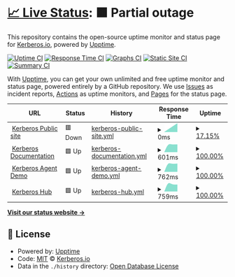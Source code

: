 # [📈 Live Status](https://kerberos..o): <!--live status--> **🟧 Partial outage**

This repository contains the open-source uptime monitor and status page for [Kerberos.io](https://kerberos.io), powered by [Upptime](https://github.com/upptime/upptime).

[![Uptime CI](https://github.com/kerberos-io/upptime/workflows/Uptime%20CI/badge.svg)](https://github.com/kerberos-io/upptime/actions?query=workflow%3A%22Uptime+CI%22)
[![Response Time CI](https://github.com/kerberos-io/upptime/workflows/Response%20Time%20CI/badge.svg)](https://github.com/kerberos-io/upptime/actions?query=workflow%3A%22Response+Time+CI%22)
[![Graphs CI](https://github.com/kerberos-io/upptime/workflows/Graphs%20CI/badge.svg)](https://github.com/kerberos-io/upptime/actions?query=workflow%3A%22Graphs+CI%22)
[![Static Site CI](https://github.com/kerberos-io/upptime/workflows/Static%20Site%20CI/badge.svg)](https://github.com/kerberos-io/upptime/actions?query=workflow%3A%22Static+Site+CI%22)
[![Summary CI](https://github.com/kerberos-io/upptime/workflows/Summary%20CI/badge.svg)](https://github.com/kerberos-io/upptime/actions?query=workflow%3A%22Summary+CI%22)

With [Upptime](https://upptime.js.org), you can get your own unlimited and free uptime monitor and status page, powered entirely by a GitHub repository. We use [Issues](https://github.com/kerberos-io/upptime/issues) as incident reports, [Actions](https://github.com/kerberos-io/upptime/actions) as uptime monitors, and [Pages](https://kerberos..o) for the status page.

<!--start: status pages-->
<!-- This summary is generated by Upptime (https://github.com/upptime/upptime) -->
<!-- Do not edit this manually, your changes will be overwritten -->
<!-- prettier-ignore -->
| URL | Status | History | Response Time | Uptime |
| --- | ------ | ------- | ------------- | ------ |
| <img alt="" src="https://favicons.githubusercontent.com/www.kerberos.io" height="13"> [Kerberos Public site](https://www.kerberos.io) | 🟥 Down | [kerberos-public-site.yml](https://github.com/kerberos-io/upptime/commits/HEAD/history/kerberos-public-site.yml) | <details><summary><img alt="Response time graph" src="./graphs/kerberos-public-site/response-time-week.png" height="20"> 0ms</summary><br><a href="https://kerberos..o/history/kerberos-public-site"><img alt="Response time 0" src="https://img.shields.io/endpoint?url=https%3A%2F%2Fraw.githubusercontent.com%2Fkerberos-io%2Fupptime%2FHEAD%2Fapi%2Fkerberos-public-site%2Fresponse-time.json"></a><br><a href="https://kerberos..o/history/kerberos-public-site"><img alt="24-hour response time 0" src="https://img.shields.io/endpoint?url=https%3A%2F%2Fraw.githubusercontent.com%2Fkerberos-io%2Fupptime%2FHEAD%2Fapi%2Fkerberos-public-site%2Fresponse-time-day.json"></a><br><a href="https://kerberos..o/history/kerberos-public-site"><img alt="7-day response time 0" src="https://img.shields.io/endpoint?url=https%3A%2F%2Fraw.githubusercontent.com%2Fkerberos-io%2Fupptime%2FHEAD%2Fapi%2Fkerberos-public-site%2Fresponse-time-week.json"></a><br><a href="https://kerberos..o/history/kerberos-public-site"><img alt="30-day response time 0" src="https://img.shields.io/endpoint?url=https%3A%2F%2Fraw.githubusercontent.com%2Fkerberos-io%2Fupptime%2FHEAD%2Fapi%2Fkerberos-public-site%2Fresponse-time-month.json"></a><br><a href="https://kerberos..o/history/kerberos-public-site"><img alt="1-year response time 0" src="https://img.shields.io/endpoint?url=https%3A%2F%2Fraw.githubusercontent.com%2Fkerberos-io%2Fupptime%2FHEAD%2Fapi%2Fkerberos-public-site%2Fresponse-time-year.json"></a></details> | <details><summary><a href="https://kerberos..o/history/kerberos-public-site">17.15%</a></summary><a href="https://kerberos..o/history/kerberos-public-site"><img alt="All-time uptime 17.15%" src="https://img.shields.io/endpoint?url=https%3A%2F%2Fraw.githubusercontent.com%2Fkerberos-io%2Fupptime%2FHEAD%2Fapi%2Fkerberos-public-site%2Fuptime.json"></a><br><a href="https://kerberos..o/history/kerberos-public-site"><img alt="24-hour uptime 17.15%" src="https://img.shields.io/endpoint?url=https%3A%2F%2Fraw.githubusercontent.com%2Fkerberos-io%2Fupptime%2FHEAD%2Fapi%2Fkerberos-public-site%2Fuptime-day.json"></a><br><a href="https://kerberos..o/history/kerberos-public-site"><img alt="7-day uptime 17.15%" src="https://img.shields.io/endpoint?url=https%3A%2F%2Fraw.githubusercontent.com%2Fkerberos-io%2Fupptime%2FHEAD%2Fapi%2Fkerberos-public-site%2Fuptime-week.json"></a><br><a href="https://kerberos..o/history/kerberos-public-site"><img alt="30-day uptime 17.15%" src="https://img.shields.io/endpoint?url=https%3A%2F%2Fraw.githubusercontent.com%2Fkerberos-io%2Fupptime%2FHEAD%2Fapi%2Fkerberos-public-site%2Fuptime-month.json"></a><br><a href="https://kerberos..o/history/kerberos-public-site"><img alt="1-year uptime 17.15%" src="https://img.shields.io/endpoint?url=https%3A%2F%2Fraw.githubusercontent.com%2Fkerberos-io%2Fupptime%2FHEAD%2Fapi%2Fkerberos-public-site%2Fuptime-year.json"></a></details>
| <img alt="" src="https://favicons.githubusercontent.com/doc.kerberos.io" height="13"> [Kerberos Documentation](https://doc.kerberos.io) | 🟩 Up | [kerberos-documentation.yml](https://github.com/kerberos-io/upptime/commits/HEAD/history/kerberos-documentation.yml) | <details><summary><img alt="Response time graph" src="./graphs/kerberos-documentation/response-time-week.png" height="20"> 601ms</summary><br><a href="https://kerberos..o/history/kerberos-documentation"><img alt="Response time 601" src="https://img.shields.io/endpoint?url=https%3A%2F%2Fraw.githubusercontent.com%2Fkerberos-io%2Fupptime%2FHEAD%2Fapi%2Fkerberos-documentation%2Fresponse-time.json"></a><br><a href="https://kerberos..o/history/kerberos-documentation"><img alt="24-hour response time 601" src="https://img.shields.io/endpoint?url=https%3A%2F%2Fraw.githubusercontent.com%2Fkerberos-io%2Fupptime%2FHEAD%2Fapi%2Fkerberos-documentation%2Fresponse-time-day.json"></a><br><a href="https://kerberos..o/history/kerberos-documentation"><img alt="7-day response time 601" src="https://img.shields.io/endpoint?url=https%3A%2F%2Fraw.githubusercontent.com%2Fkerberos-io%2Fupptime%2FHEAD%2Fapi%2Fkerberos-documentation%2Fresponse-time-week.json"></a><br><a href="https://kerberos..o/history/kerberos-documentation"><img alt="30-day response time 601" src="https://img.shields.io/endpoint?url=https%3A%2F%2Fraw.githubusercontent.com%2Fkerberos-io%2Fupptime%2FHEAD%2Fapi%2Fkerberos-documentation%2Fresponse-time-month.json"></a><br><a href="https://kerberos..o/history/kerberos-documentation"><img alt="1-year response time 601" src="https://img.shields.io/endpoint?url=https%3A%2F%2Fraw.githubusercontent.com%2Fkerberos-io%2Fupptime%2FHEAD%2Fapi%2Fkerberos-documentation%2Fresponse-time-year.json"></a></details> | <details><summary><a href="https://kerberos..o/history/kerberos-documentation">100.00%</a></summary><a href="https://kerberos..o/history/kerberos-documentation"><img alt="All-time uptime 100.00%" src="https://img.shields.io/endpoint?url=https%3A%2F%2Fraw.githubusercontent.com%2Fkerberos-io%2Fupptime%2FHEAD%2Fapi%2Fkerberos-documentation%2Fuptime.json"></a><br><a href="https://kerberos..o/history/kerberos-documentation"><img alt="24-hour uptime 100.00%" src="https://img.shields.io/endpoint?url=https%3A%2F%2Fraw.githubusercontent.com%2Fkerberos-io%2Fupptime%2FHEAD%2Fapi%2Fkerberos-documentation%2Fuptime-day.json"></a><br><a href="https://kerberos..o/history/kerberos-documentation"><img alt="7-day uptime 100.00%" src="https://img.shields.io/endpoint?url=https%3A%2F%2Fraw.githubusercontent.com%2Fkerberos-io%2Fupptime%2FHEAD%2Fapi%2Fkerberos-documentation%2Fuptime-week.json"></a><br><a href="https://kerberos..o/history/kerberos-documentation"><img alt="30-day uptime 100.00%" src="https://img.shields.io/endpoint?url=https%3A%2F%2Fraw.githubusercontent.com%2Fkerberos-io%2Fupptime%2FHEAD%2Fapi%2Fkerberos-documentation%2Fuptime-month.json"></a><br><a href="https://kerberos..o/history/kerberos-documentation"><img alt="1-year uptime 100.00%" src="https://img.shields.io/endpoint?url=https%3A%2F%2Fraw.githubusercontent.com%2Fkerberos-io%2Fupptime%2FHEAD%2Fapi%2Fkerberos-documentation%2Fuptime-year.json"></a></details>
| <img alt="" src="https://favicons.githubusercontent.com/demo.kerberos.io" height="13"> [Kerberos Agent Demo](https://demo.kerberos.io) | 🟩 Up | [kerberos-agent-demo.yml](https://github.com/kerberos-io/upptime/commits/HEAD/history/kerberos-agent-demo.yml) | <details><summary><img alt="Response time graph" src="./graphs/kerberos-agent-demo/response-time-week.png" height="20"> 762ms</summary><br><a href="https://kerberos..o/history/kerberos-agent-demo"><img alt="Response time 762" src="https://img.shields.io/endpoint?url=https%3A%2F%2Fraw.githubusercontent.com%2Fkerberos-io%2Fupptime%2FHEAD%2Fapi%2Fkerberos-agent-demo%2Fresponse-time.json"></a><br><a href="https://kerberos..o/history/kerberos-agent-demo"><img alt="24-hour response time 762" src="https://img.shields.io/endpoint?url=https%3A%2F%2Fraw.githubusercontent.com%2Fkerberos-io%2Fupptime%2FHEAD%2Fapi%2Fkerberos-agent-demo%2Fresponse-time-day.json"></a><br><a href="https://kerberos..o/history/kerberos-agent-demo"><img alt="7-day response time 762" src="https://img.shields.io/endpoint?url=https%3A%2F%2Fraw.githubusercontent.com%2Fkerberos-io%2Fupptime%2FHEAD%2Fapi%2Fkerberos-agent-demo%2Fresponse-time-week.json"></a><br><a href="https://kerberos..o/history/kerberos-agent-demo"><img alt="30-day response time 762" src="https://img.shields.io/endpoint?url=https%3A%2F%2Fraw.githubusercontent.com%2Fkerberos-io%2Fupptime%2FHEAD%2Fapi%2Fkerberos-agent-demo%2Fresponse-time-month.json"></a><br><a href="https://kerberos..o/history/kerberos-agent-demo"><img alt="1-year response time 762" src="https://img.shields.io/endpoint?url=https%3A%2F%2Fraw.githubusercontent.com%2Fkerberos-io%2Fupptime%2FHEAD%2Fapi%2Fkerberos-agent-demo%2Fresponse-time-year.json"></a></details> | <details><summary><a href="https://kerberos..o/history/kerberos-agent-demo">100.00%</a></summary><a href="https://kerberos..o/history/kerberos-agent-demo"><img alt="All-time uptime 100.00%" src="https://img.shields.io/endpoint?url=https%3A%2F%2Fraw.githubusercontent.com%2Fkerberos-io%2Fupptime%2FHEAD%2Fapi%2Fkerberos-agent-demo%2Fuptime.json"></a><br><a href="https://kerberos..o/history/kerberos-agent-demo"><img alt="24-hour uptime 100.00%" src="https://img.shields.io/endpoint?url=https%3A%2F%2Fraw.githubusercontent.com%2Fkerberos-io%2Fupptime%2FHEAD%2Fapi%2Fkerberos-agent-demo%2Fuptime-day.json"></a><br><a href="https://kerberos..o/history/kerberos-agent-demo"><img alt="7-day uptime 100.00%" src="https://img.shields.io/endpoint?url=https%3A%2F%2Fraw.githubusercontent.com%2Fkerberos-io%2Fupptime%2FHEAD%2Fapi%2Fkerberos-agent-demo%2Fuptime-week.json"></a><br><a href="https://kerberos..o/history/kerberos-agent-demo"><img alt="30-day uptime 100.00%" src="https://img.shields.io/endpoint?url=https%3A%2F%2Fraw.githubusercontent.com%2Fkerberos-io%2Fupptime%2FHEAD%2Fapi%2Fkerberos-agent-demo%2Fuptime-month.json"></a><br><a href="https://kerberos..o/history/kerberos-agent-demo"><img alt="1-year uptime 100.00%" src="https://img.shields.io/endpoint?url=https%3A%2F%2Fraw.githubusercontent.com%2Fkerberos-io%2Fupptime%2FHEAD%2Fapi%2Fkerberos-agent-demo%2Fuptime-year.json"></a></details>
| <img alt="" src="https://favicons.githubusercontent.com/app.kerberos.io" height="13"> [Kerberos Hub](https://app.kerberos.io) | 🟩 Up | [kerberos-hub.yml](https://github.com/kerberos-io/upptime/commits/HEAD/history/kerberos-hub.yml) | <details><summary><img alt="Response time graph" src="./graphs/kerberos-hub/response-time-week.png" height="20"> 759ms</summary><br><a href="https://kerberos..o/history/kerberos-hub"><img alt="Response time 759" src="https://img.shields.io/endpoint?url=https%3A%2F%2Fraw.githubusercontent.com%2Fkerberos-io%2Fupptime%2FHEAD%2Fapi%2Fkerberos-hub%2Fresponse-time.json"></a><br><a href="https://kerberos..o/history/kerberos-hub"><img alt="24-hour response time 759" src="https://img.shields.io/endpoint?url=https%3A%2F%2Fraw.githubusercontent.com%2Fkerberos-io%2Fupptime%2FHEAD%2Fapi%2Fkerberos-hub%2Fresponse-time-day.json"></a><br><a href="https://kerberos..o/history/kerberos-hub"><img alt="7-day response time 759" src="https://img.shields.io/endpoint?url=https%3A%2F%2Fraw.githubusercontent.com%2Fkerberos-io%2Fupptime%2FHEAD%2Fapi%2Fkerberos-hub%2Fresponse-time-week.json"></a><br><a href="https://kerberos..o/history/kerberos-hub"><img alt="30-day response time 759" src="https://img.shields.io/endpoint?url=https%3A%2F%2Fraw.githubusercontent.com%2Fkerberos-io%2Fupptime%2FHEAD%2Fapi%2Fkerberos-hub%2Fresponse-time-month.json"></a><br><a href="https://kerberos..o/history/kerberos-hub"><img alt="1-year response time 759" src="https://img.shields.io/endpoint?url=https%3A%2F%2Fraw.githubusercontent.com%2Fkerberos-io%2Fupptime%2FHEAD%2Fapi%2Fkerberos-hub%2Fresponse-time-year.json"></a></details> | <details><summary><a href="https://kerberos..o/history/kerberos-hub">100.00%</a></summary><a href="https://kerberos..o/history/kerberos-hub"><img alt="All-time uptime 100.00%" src="https://img.shields.io/endpoint?url=https%3A%2F%2Fraw.githubusercontent.com%2Fkerberos-io%2Fupptime%2FHEAD%2Fapi%2Fkerberos-hub%2Fuptime.json"></a><br><a href="https://kerberos..o/history/kerberos-hub"><img alt="24-hour uptime 100.00%" src="https://img.shields.io/endpoint?url=https%3A%2F%2Fraw.githubusercontent.com%2Fkerberos-io%2Fupptime%2FHEAD%2Fapi%2Fkerberos-hub%2Fuptime-day.json"></a><br><a href="https://kerberos..o/history/kerberos-hub"><img alt="7-day uptime 100.00%" src="https://img.shields.io/endpoint?url=https%3A%2F%2Fraw.githubusercontent.com%2Fkerberos-io%2Fupptime%2FHEAD%2Fapi%2Fkerberos-hub%2Fuptime-week.json"></a><br><a href="https://kerberos..o/history/kerberos-hub"><img alt="30-day uptime 100.00%" src="https://img.shields.io/endpoint?url=https%3A%2F%2Fraw.githubusercontent.com%2Fkerberos-io%2Fupptime%2FHEAD%2Fapi%2Fkerberos-hub%2Fuptime-month.json"></a><br><a href="https://kerberos..o/history/kerberos-hub"><img alt="1-year uptime 100.00%" src="https://img.shields.io/endpoint?url=https%3A%2F%2Fraw.githubusercontent.com%2Fkerberos-io%2Fupptime%2FHEAD%2Fapi%2Fkerberos-hub%2Fuptime-year.json"></a></details>

<!--end: status pages-->

[**Visit our status website →**](https://kerberos..o)

## 📄 License

- Powered by: [Upptime](https://github.com/upptime/upptime)
- Code: [MIT](./LICENSE) © [Kerberos.io](https://kerberos.io)
- Data in the `./history` directory: [Open Database License](https://opendatacommons.org/licenses/odbl/1-0/)
